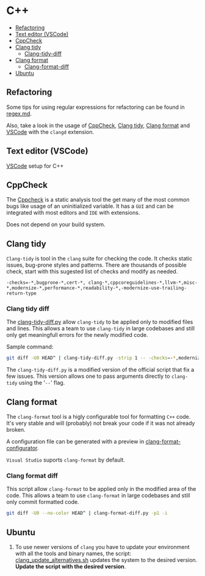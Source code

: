 # C++
  * [Refactoring](#refactoring)
  * [Text editor (VSCode)](#text-editor-vscode)
  * [CppCheck](#cppcheck)
  * [Clang tidy](#clang-tidy)
    + [Clang-tidy-diff](#clang-tidy-diff)
  * [Clang format](#clang-format)
    + [Clang-format-diff](#clang-format-diff)
  * [Ubuntu](#ubuntu)

## Refactoring
  Some tips for using regular expressions for refactoring can be found in [regex.md](regex.md).

  Also, take a look in the usage of [CppCheck](#cppcheck), [Clang tidy](#clang-tidy),  [Clang format](#clang-format) and [VSCode](#text-editor) with the `clangd` extension.

## Text editor (VSCode)
  [VSCode](vscode/vscode.md) setup for C++

## CppCheck

  The [Cppcheck](http://cppcheck.sourceforge.net/) is a static analysis tool the get many of the most common bugs like usage of an uninitialized variable. It has a `GUI` and can be integrated with most editors and `IDE` with extensions.

  Does not depend on your build system.

## Clang tidy

  `Clang-tidy` is tool in the `clang` suite for checking the code. It checks static issues, bug-prone styles and patterns. There are thousands of possible check, start with this sugested list of checks and modify as needed.
  ```
  -checks=-*,bugprone-*,cert-*, clang-*,cppcoreguidelines-*,llvm-*,misc-*,modernize-*,performance-*,readability-*,-modernize-use-trailing-return-type
  ```

### Clang tidy diff
  The [clang-tidy-diff.py](clang-tidy-diff.py) allow `clang-tidy` to be applied only to modified files and lines. This allows a team to use `clang-tidy` in large codebases and still only get meaningfull errors for the newly modified code.

   Sample command:
```bash
git diff -U0 HEAD^ | clang-tidy-diff.py -strip 1 -- -checks=-*,modernize-use-override
```

  The `clang-tidy-diff.py` is a modified version of the official script that fix a few issues. This version allows one to pass arguments directly to `clang-tidy` using the '`--`' flag.

## Clang format

  The `clang-format` tool is a higly configurable tool for formatting `C++` code. It's very stable and will (probably) not break your code if it was not already broken.

  A configuration file can be generated with a preview in [clang-format-configurator](https://zed0.co.uk/clang-format-configurator/).

  `Visual Studio` suports `clang-format` by default.

### Clang format diff

  This script allow `clang-format` to be applied only in the modified area of the code. This allows a team to use `clang-format` in large codebases and still only commit formatted code.

```bash
git diff -U0 --no-color HEAD^ | clang-format-diff.py -p1 -i
```

## Ubuntu
  1. To use newer versions of `clang` you have to update your environment with all the tools and binary names, the script: [clang_update_alternatives.sh](clang_update_alternatives.sh) updates the system to the desired version. **Update the script with the desired version**.
